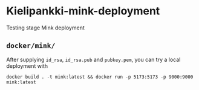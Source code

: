 # Kielipankki-mink-deployment
Testing stage Mink deployment

## `docker/mink/`

After supplying `id_rsa`, `id_rsa.pub` and `pubkey.pem`, you can try a local deployment with

`docker build . -t mink:latest && docker run -p 5173:5173 -p 9000:9000 mink:latest`
